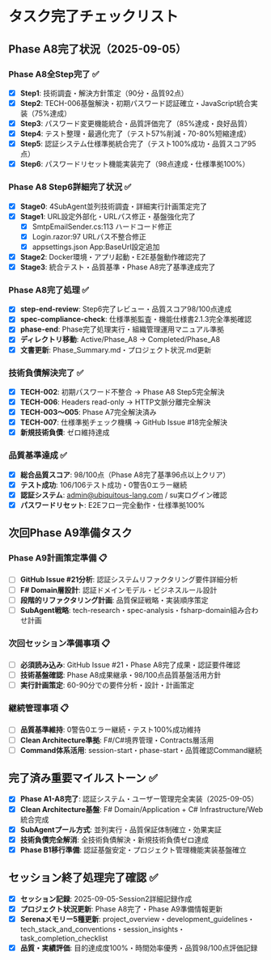 # タスク完了チェックリスト

## Phase A8完了状況（2025-09-05）

### Phase A8全Step完了 ✅
- [x] **Step1**: 技術調査・解決方針策定（90分・品質92点）
- [x] **Step2**: TECH-006基盤解決・初期パスワード認証確立・JavaScript統合実装（75%達成）
- [x] **Step3**: パスワード変更機能統合・品質評価完了（85%達成・良好品質）
- [x] **Step4**: テスト整理・最適化完了（テスト57%削減・70-80%短縮達成）
- [x] **Step5**: 認証システム仕様準拠統合完了（テスト100%成功・品質スコア95点）
- [x] **Step6**: パスワードリセット機能実装完了（98点達成・仕様準拠100%）

### Phase A8 Step6詳細完了状況 ✅
- [x] **Stage0**: 4SubAgent並列技術調査・詳細実行計画策定完了
- [x] **Stage1**: URL設定外部化・URLパス修正・基盤強化完了
  - [x] SmtpEmailSender.cs:113 ハードコード修正
  - [x] Login.razor:97 URLパス不整合修正
  - [x] appsettings.json App:BaseUrl設定追加
- [x] **Stage2**: Docker環境・アプリ起動・E2E基盤動作確認完了
- [x] **Stage3**: 統合テスト・品質基準・Phase A8完了基準達成完了

### Phase A8完了処理 ✅
- [x] **step-end-review**: Step6完了レビュー・品質スコア98/100点達成
- [x] **spec-compliance-check**: 仕様準拠監査・機能仕様書2.1.3完全準拠確認
- [x] **phase-end**: Phase完了処理実行・組織管理運用マニュアル準拠
- [x] **ディレクトリ移動**: Active/Phase_A8 → Completed/Phase_A8
- [x] **文書更新**: Phase_Summary.md・プロジェクト状況.md更新

### 技術負債解決完了 ✅
- [x] **TECH-002**: 初期パスワード不整合 → Phase A8 Step5完全解決
- [x] **TECH-006**: Headers read-only → HTTP文脈分離完全解決
- [x] **TECH-003～005**: Phase A7完全解決済み
- [x] **TECH-007**: 仕様準拠チェック機構 → GitHub Issue #18完全解決
- [x] **新規技術負債**: ゼロ維持達成

### 品質基準達成 ✅
- [x] **総合品質スコア**: 98/100点（Phase A8完了基準96点以上クリア）
- [x] **テスト成功**: 106/106テスト成功・0警告0エラー継続
- [x] **認証システム**: admin@ubiquitous-lang.com / su実ログイン確認
- [x] **パスワードリセット**: E2Eフロー完全動作・仕様準拠100%

## 次回Phase A9準備タスク

### Phase A9計画策定準備 📋
- [ ] **GitHub Issue #21分析**: 認証システムリファクタリング要件詳細分析
- [ ] **F# Domain層設計**: 認証ドメインモデル・ビジネスルール設計
- [ ] **段階的リファクタリング計画**: 品質保証戦略・実装順序策定
- [ ] **SubAgent戦略**: tech-research・spec-analysis・fsharp-domain組み合わせ計画

### 次回セッション準備事項 📋
- [ ] **必須読み込み**: GitHub Issue #21・Phase A8完了成果・認証要件確認
- [ ] **技術基盤確認**: Phase A8成果継承・98/100点品質基盤活用方針
- [ ] **実行計画策定**: 60-90分での要件分析・設計・計画策定

### 継続管理事項 📋
- [ ] **品質基準維持**: 0警告0エラー継続・テスト100%成功維持
- [ ] **Clean Architecture準拠**: F#/C#境界管理・Contracts層活用
- [ ] **Command体系活用**: session-start・phase-start・品質確認Command継続

## 完了済み重要マイルストーン ✅
- [x] **Phase A1-A8完了**: 認証システム・ユーザー管理完全実装（2025-09-05）
- [x] **Clean Architecture基盤**: F# Domain/Application + C# Infrastructure/Web統合完成
- [x] **SubAgentプール方式**: 並列実行・品質保証体制確立・効果実証
- [x] **技術負債完全解消**: 全技術負債解決・新規技術負債ゼロ達成
- [x] **Phase B1移行準備**: 認証基盤安定・プロジェクト管理機能実装基盤確立

## セッション終了処理完了確認 ✅
- [x] **セッション記録**: 2025-09-05-Session2詳細記録作成
- [x] **プロジェクト状況更新**: Phase A8完了・Phase A9準備情報更新
- [x] **Serenaメモリー5種更新**: project_overview・development_guidelines・tech_stack_and_conventions・session_insights・task_completion_checklist
- [x] **品質・実績評価**: 目的達成度100%・時間効率優秀・品質98/100点評価記録